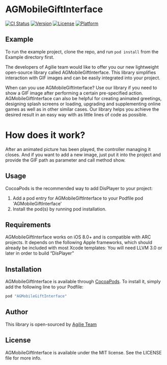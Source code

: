 # AGMobileGiftInterface

[![CI Status](http://img.shields.io/travis/liptugamichael@gmail.com/AGMobileGiftInterface.svg?style=flat)](https://travis-ci.org/liptugamichael@gmail.com/AGMobileGiftInterface)
[![Version](https://img.shields.io/cocoapods/v/AGMobileGiftInterface.svg?style=flat)](http://cocoapods.org/pods/AGMobileGiftInterface)
[![License](https://img.shields.io/cocoapods/l/AGMobileGiftInterface.svg?style=flat)](http://cocoapods.org/pods/AGMobileGiftInterface)
[![Platform](https://img.shields.io/cocoapods/p/AGMobileGiftInterface.svg?style=flat)](http://cocoapods.org/pods/AGMobileGiftInterface)

## Example

To run the example project, clone the repo, and run `pod install` from the Example directory first.

The developers of Agilie team would like to offer you our new lightweight open-source library called AGMobileGiftInterface. 
This library simplifies interaction with GIF images and can be easily integrated into your project.

When can you use AGMobileGiftInterface?
Use our library if you need to show a GIF image after performing a certain pre-specified action. AGMobileGiftInterface can also be helpful for creating animated greetings, designing splash screens or loading, upgrading and supplementing online games as well as in other similar cases.
Our library helps you achieve the desired result in an easy way with as little lines of code as possible.

# How does it work?

After an animated picture has been played, the controller managing it closes. And if you want to add a new image, just put it into the project and provide the GIF path as parameter and call method show. 


## Usage

CocoaPods is the recommended way to add DisPlayer to your project:
 
1. Add a pod entry for AGMobileGiftInterface to your Podfile pod 'AGMobileGiftInterface'
2. Install the pod(s) by running pod installation.

## Requirements

AGMobileGiftInterface works on iOS 8.0+ and is compatible with ARC projects.
It depends on the following Apple frameworks, which should already be included with most Xcode templates:
You will need LLVM 3.0 or later in order to build “DisPlayer”

## Installation

AGMobileGiftInterface is available through [CocoaPods](http://cocoapods.org). To install
it, simply add the following line to your Podfile:

```ruby
pod "AGMobileGiftInterface"
```

## Author

This library is open-sourced by [Agilie Team](https://www.agilie.com)

## License

AGMobileGiftInterface is available under the MIT license. See the LICENSE file for more info.
